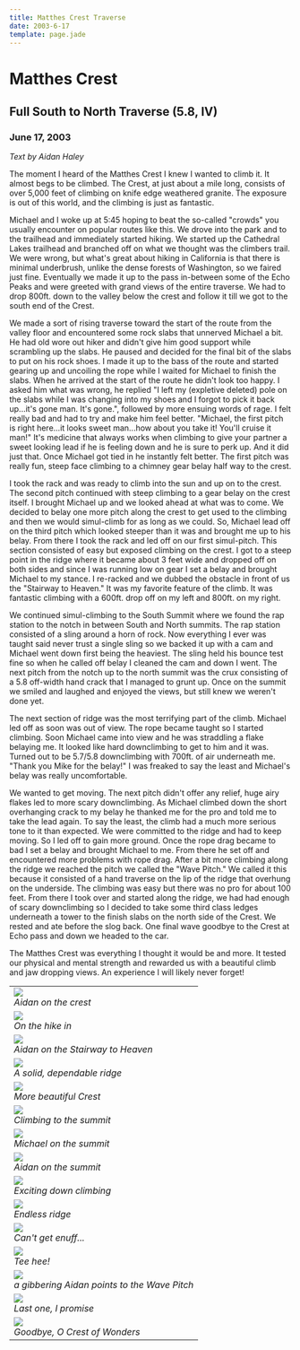 ```yaml
---
title: Matthes Crest Traverse
date: 2003-6-17
template: page.jade
---
```


<h1>Matthes Crest</h1>
<h2>Full South to North Traverse (5.8, IV)</h2>
<h3>June 17, 2003</h3>

<i>Text by Aidan Haley</i>


The moment I heard of the Matthes Crest I knew I wanted to climb it. 
It almost begs to be climbed. The Crest, at just about a mile long, 
consists of over 5,000 feet of climbing on knife edge weathered granite. 
The exposure is out of this world, and the climbing is just as fantastic.


Michael and I woke up at 5:45 hoping to beat the so-called "crowds" you 
usually encounter on popular routes like this. We drove into the park 
and to the trailhead and immediately started hiking. We started up the 
Cathedral Lakes trailhead and branched off on what we thought was the 
climbers trail. We were wrong, but what's great about hiking in California 
is that there is minimal underbrush, unlike the dense forests of Washington, 
so we faired just fine. Eventually we made it up to the pass in-between some 
of the Echo Peaks and were greeted with grand views of the entire traverse. 
We had to drop 800ft. down to the valley below the crest and follow it till 
we got to the south end of the Crest. 



We made a sort of rising traverse 
toward the start of the route from the valley floor and encountered some 
rock slabs that unnerved Michael a bit. He had old wore out hiker and 
didn't give him good support while scrambling up the slabs. He paused 
and decided for the final bit of the slabs to put on his rock shoes. I 
made it up to the bass of the route and started gearing up and uncoiling 
the rope while I waited for Michael to finish the slabs. When he arrived 
at the start of the route he didn't look too happy. I asked him what was 
wrong, he replied "I left my (expletive deleted) pole on the slabs while 
I was changing into my shoes and I forgot to pick it back up...it's gone man.
It's gone.", 
followed by more ensuing words of rage. I felt really bad and had to try 
and make him feel better. "Michael, the first pitch is right here...it 
looks sweet man...how about you take it! You'll cruise it man!" It's 
medicine that always works when climbing to give your partner a sweet 
looking lead if he is feeling down and he is sure to perk up.  And it 
did just that. Once Michael got tied in he instantly felt better. The 
first pitch was really fun, steep face climbing to a chimney gear belay 
half way to the crest. 


I took the rack and was ready to climb into the 
sun and up on to the crest. The second pitch continued with steep 
climbing to a gear belay on the crest itself. I brought Michael up and we 
looked ahead at what was to come. We decided to belay one more pitch 
along the crest to get used to the climbing and then we would simul-climb 
for as long as we could. So, Michael lead off on the third pitch which 
looked steeper than it was and brought me up to his belay. From there I 
took the rack and led off on our first simul-pitch. This section 
consisted of easy but exposed climbing on the crest. I got to a steep point in 
the ridge where it became about 3 feet wide and dropped off on both sides 
and since I was running low on gear I set a belay and brought Michael to 
my stance. I re-racked and we dubbed the obstacle in front of us the 
"Stairway to Heaven." It was my favorite feature of the climb. It 
was fantastic climbing with a 600ft. drop off on my left and 800ft. on 
my right. 



We continued simul-climbing to the South Summit where we 
found the rap station to the notch in between South and North summits. 
The rap station consisted of a sling around a horn of rock. Now 
everything I ever was taught said never trust a single sling so we 
backed it up with a cam and Michael went down first being the heaviest. 
The sling held his bounce test fine so when he called off belay I 
cleaned the cam and down I went. The next pitch from the notch up to 
the north summit was the crux consisting of a 5.8 off-width hand crack 
that I managed to grunt up. Once on the summit we smiled and laughed 
and enjoyed the views, but still knew we weren't done yet. 



The next 
section of ridge was the most terrifying part of the climb. Michael 
led off as soon was out of view. The rope became taught so I started 
climbing. Soon Michael came into view and he was straddling a flake 
belaying me. It looked like hard downclimbing to get to him and it 
was. Turned out to be 5.7/5.8 downclimbing with 700ft. of air 
underneath me. "Thank you Mike for the belay!" I was freaked to 
say the least and Michael's belay was really uncomfortable. 


We wanted to get moving. The next pitch 
didn't offer any relief, huge airy flakes led to more scary downclimbing. 
As Michael climbed down the short overhanging crack to my belay he 
thanked me for the pro and told me to take the lead again. To say 
the least, the climb had a much more serious tone to it than expected. 
We were committed to the ridge and had to keep moving. So I led off 
to gain more ground. Once the rope drag became to bad I set a belay 
and brought Michael to me. From there he set off and encountered more 
problems with rope drag. After a bit more climbing along the ridge 
we reached the pitch we called the "Wave Pitch." We called it this 
because it consisted of a hand traverse on the lip of the ridge that 
overhung on the underside. The climbing was easy but there was no pro 
for about 100 feet. From there I took over and started along the ridge, 
we had had enough of scary downclimbing so I decided to take some 
third class ledges underneath a tower to the finish slabs on the 
north side of the Crest. We rested and ate before the slog 
back. One final wave goodbye to the Crest at Echo pass 
and down we headed to the car.


The Matthes Crest was everything I thought it would be and more. It tested 
our physical and mental strength and rewarded us with a beautiful climb and 
jaw dropping views. An experience I will likely never forget!




</td>

<td width="30%" valign=top>
<table>
<tr><td>
<a href="images/matcrest3.jpg"><img src="images/matcrest3.jpg"></a><br>
<i>Aidan on the crest</i>
</td></tr>
<tr><td>
<a href="images/tomatcrest.jpg"><img src="images/tomatcrest.jpg"></a><br>
<i>On the hike in</i>
</td></tr>
<tr><td>
<a href="images/stairmaster.jpg"><img src="images/stairmaster.jpg"></a><br>
<i>Aidan on the Stairway to Heaven</i>
</td></tr>
<tr><td>
<a href="images/hangingout1.jpg"><img src="images/hangingout1.jpg"></a><br>
<i>A solid, dependable ridge</i>
</td></tr>
<tr><td>
<a href="images/matcrest4.jpg"><img src="images/matcrest4.jpg"></a><br>
<i>More beautiful Crest</i>
</td></tr>
<tr><td>
<a href="images/mattosum.jpg"><img src="images/mattosum.jpg"></a><br>
<i>Climbing to the summit</i>
</td></tr>
<tr><td>
<a href="images/meonmatcrest.jpg"><img src="images/meonmatcrest.jpg"></a><br>
<i>Michael on the summit</i>
</td></tr>
<tr><td>
<a href="images/matsummit1.jpg"><img src="images/matsummit1.jpg"></a><br>
<i>Aidan on the summit</i>
</td></tr>
<tr><td>
<a href="images/backtosummit.jpg"><img src="images/backtosummit.jpg"></a><br>
<i>Exciting down climbing</i>
</td></tr>
<tr><td>
<a href="images/longway.jpg"><img src="images/longway.jpg"></a><br>
<i>Endless ridge</i>
</td></tr>
<tr><td>
<a href="images/matcrest2.jpg"><img src="images/matcrest2.jpg"></a><br>
<i>Can't get enuff...</i>
</td></tr>
<tr><td>
<a href="images/matintoto.jpg"><img src="images/matintoto.jpg"></a><br>
<i>Tee hee!</i>
</td></tr>
<tr><td>
<a href="images/rockcornice.jpg"><img src="images/rockcornice.jpg"></a><br>
<i>a gibbering Aidan points to the Wave Pitch</i>
</td></tr>
<tr><td>
<a href="images/matcrest1.jpg"><img src="images/matcrest1.jpg"></a><br>
<i>Last one, I promise</i>
</td></tr>
<tr><td>
<a href="images/walktomat.jpg"><img src="images/walktomat.jpg"></a><br>
<i>Goodbye, O Crest of Wonders</i>
